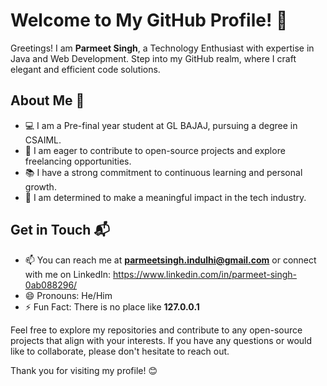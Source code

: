 # Welcome to My GitHub Profile! 👋 

Greetings! I am **Parmeet Singh**, a Technology Enthusiast with expertise in Java and Web Development. Step into my GitHub realm, where I craft elegant and efficient code solutions.

## About Me 🚀
- 💻 I am a Pre-final year student at GL BAJAJ, pursuing a degree in CSAIML.
- 🌱 I am eager to contribute to open-source projects and explore freelancing opportunities.
- 📚 I have a strong commitment to continuous learning and personal growth.
- 🚀 I am determined to make a meaningful impact in the tech industry.

## Get in Touch 📬
- 📫 You can reach me at **parmeetsingh.indulhi@gmail.com** or connect with me on LinkedIn: https://www.linkedin.com/in/parmeet-singh-0ab088296/
- 😄 Pronouns: He/Him
- ⚡️ Fun Fact: There is no place like **127.0.0.1**

Feel free to explore my repositories and contribute to any open-source projects that align with your interests. If you have any questions or would like to collaborate, please don't hesitate to reach out.

Thank you for visiting my profile! 😊
